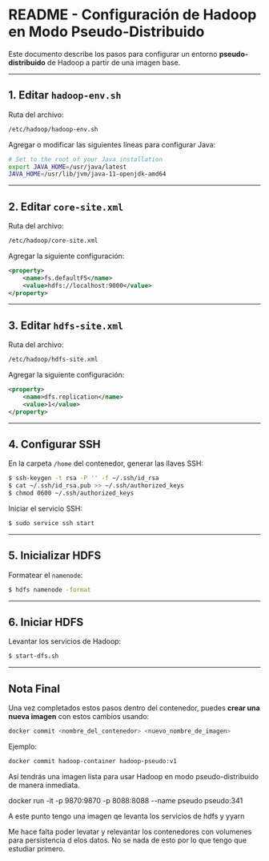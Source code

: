 # README - Configuración de Hadoop en Modo Pseudo-Distribuido

Este documento describe los pasos para configurar un entorno **pseudo-distribuido** de Hadoop a partir de una imagen base.

---

## 1. Editar `hadoop-env.sh`

Ruta del archivo:

```bash
/etc/hadoop/hadoop-env.sh
```

Agregar o modificar las siguientes líneas para configurar Java:

```bash
# Set to the root of your Java installation
export JAVA_HOME=/usr/java/latest
JAVA_HOME=/usr/lib/jvm/java-11-openjdk-amd64
```

---

## 2. Editar `core-site.xml`

Ruta del archivo:

```bash
/etc/hadoop/core-site.xml
```

Agregar la siguiente configuración:

```xml
<property>
    <name>fs.defaultFS</name>
    <value>hdfs://localhost:9000</value>
</property>
```

---

## 3. Editar `hdfs-site.xml`

Ruta del archivo:

```bash
/etc/hadoop/hdfs-site.xml
```

Agregar la siguiente configuración:

```xml
<property>
    <name>dfs.replication</name>
    <value>1</value>
</property>
```

---

## 4. Configurar SSH

En la carpeta `/home` del contenedor, generar las llaves SSH:

```bash
$ ssh-keygen -t rsa -P '' -f ~/.ssh/id_rsa
$ cat ~/.ssh/id_rsa.pub >> ~/.ssh/authorized_keys
$ chmod 0600 ~/.ssh/authorized_keys
```

Iniciar el servicio SSH:

```bash
$ sudo service ssh start
```

---

## 5. Inicializar HDFS

Formatear el `namenode`:

```bash
$ hdfs namenode -format
```

---

## 6. Iniciar HDFS

Levantar los servicios de Hadoop:

```bash
$ start-dfs.sh
```

---

## Nota Final

Una vez completados estos pasos dentro del contenedor, puedes **crear una nueva imagen** con estos cambios usando:

```bash
docker commit <nombre_del_contenedor> <nuevo_nombre_de_imagen>
```

Ejemplo:

```bash
docker commit hadoop-container hadoop-pseudo:v1
```

Así tendrás una imagen lista para usar Hadoop en modo pseudo-distribuido de manera inmediata.

docker run -it -p 9870:9870 -p 8088:8088 --name pseudo pseudo:341

A este punto tengo una imagen qe levanta los servicios de hdfs y yyarn

Me hace falta poder levatar y relevantar los contenedores con volumenes para persistencia d elos datos. No se nada de esto por lo que tengo que estudiar primero.

